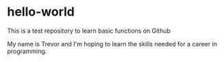 # hello-world
This is a test repository to learn basic functions on Github

My name is Trevor and I'm hoping to learn the skills needed for a career in programming.
